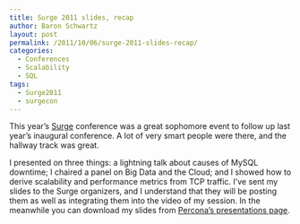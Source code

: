 ```yaml
---
title: Surge 2011 slides, recap
author: Baron Schwartz
layout: post
permalink: /2011/10/06/surge-2011-slides-recap/
categories:
  - Conferences
  - Scalability
  - SQL
tags:
  - Surge2011
  - surgecon
---
```

This year&#8217;s [Surge][1] conference was a great sophomore event to follow up last year&#8217;s inaugural conference. A lot of very smart people were there, and the hallway track was great.

I presented on three things: a lightning talk about causes of MySQL downtime; I chaired a panel on Big Data and the Cloud; and I showed how to derive scalability and performance metrics from TCP traffic. I&#8217;ve sent my slides to the Surge organizers, and I understand that they will be posting them as well as integrating them into the video of my session. In the meanwhile you can download my slides from [Percona&#8217;s presentations page][2].

 [1]: http://omniti.com/surge/2011/
 [2]: http://www.percona.com/about-us/presentations/